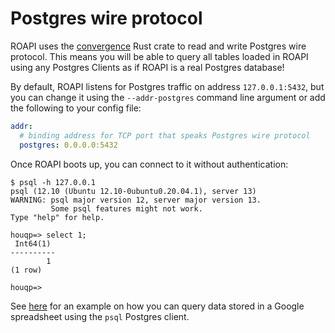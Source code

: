 # Postgres wire protocol

ROAPI uses the [convergence](https://github.com/returnString/convergence) Rust
crate to read and write Postgres wire protocol. This means you will be able to
query all tables loaded in ROAPI using any Postgres Clients as if ROAPI is a
real Postgres database!

By default, ROAPI listens for Postgres traffic on address `127.0.0.1:5432`, but
you can change it using the `--addr-postgres` command line argument or add the
following to your config file:

```yaml
addr:
  # binding address for TCP port that speaks Postgres wire protocol
  postgres: 0.0.0.0:5432
```

Once ROAPI boots up, you can connect to it without authentication:

```
$ psql -h 127.0.0.1
psql (12.10 (Ubuntu 12.10-0ubuntu0.20.04.1), server 13)
WARNING: psql major version 12, server major version 13.
         Some psql features might not work.
Type "help" for help.

houqp=> select 1;
 Int64(1) 
----------
        1
(1 row)

houqp=> 
```

See [here](config/dataset-formats/gsheet.html#example) for an example on how you can query data stored in a Google spreadsheet using the `psql` Postgres client.
